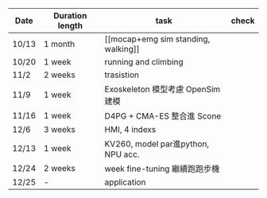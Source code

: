 
| Date  | Duration length | task                                | check |
| ----- | --------------- | ----------------------------------- | ----- |
| 10/13 | 1 month         | [[mocap+emg sim standing, walking]] |       |
| 10/20 | 1 week          | running and climbing                |       |
| 11/2  | 2 weeks         | trasistion                          |       |
| 11/9  | 1 week          | Exoskeleton 模型考慮 OpenSim 建模         |       |
| 11/16 | 1 week          | D4PG + CMA-ES 整合進 Scone             |       |
| 12/6  | 3 weeks         | HMI, 4 indexs                       |       |
| 12/13 | 1 week          | KV260, model par進python, NPU acc.   |       |
| 12/24 | 2 weeks         | week fine-tuning 繼續跑跑步機             |       |
| 12/25 | -               | application                         |       |
